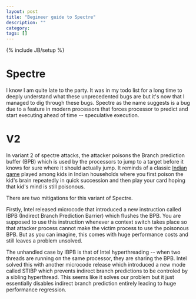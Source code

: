 ```yaml
---
layout: post
title: "Begineer guide to Spectre"
description: ""
category:
tags: []
---
```

{% include JB/setup %}

# Spectre

I know I am quite late to the party. It was in my todo list for a long
time to deeply understand what these unprecedented bugs are but it's
now that I managed to dig through these bugs. Spectre as the name
suggests is a bug due to a feature in modern processors that forces
processor to predict and start executing ahead of time -- speculative
execution.

# V2

In variant 2 of spectre attacks, the attacker poisons the Branch
prediction buffer (BPB) which is used by the processors to jump to a target
before it knows for sure where it should actually jump. It reminds of
a classic [Indian
game](http://www.dsource.in/resource/indian-games/indoor-games/chidiyaudd)
played among kids in Indian households where you first poison the
kid's brain repeatedly in quick succession and then play your card
hoping that kid's mind is still poisonous.

There are two mitigations for this variant of Spectre.

Firstly, Intel released microcode that introduced a new instruction
called IBPB (Indirect Branch Prediction Barrier) which flushes the
BPB. You are supposed to use this instruction whenever a context
switch takes place so that attacker process cannot make the victim
process to use the poisonous BPB. But as you can imagine, this comes
with huge performance costs and still leaves a problem unsolved.

The unhandled case by IBPB is that of Intel hyperthreading -- when two
threads are running on the same processor, they are sharing the
BPB. Intel solved this with another microcode release which introduced
a new mode called STIBP which prevents indirect branch predictions to
be controled by a sibling hyperthread. This seems like it solves our
problem but it just essentially disables indirect branch prediction
entirely leading to huge performance regression.
